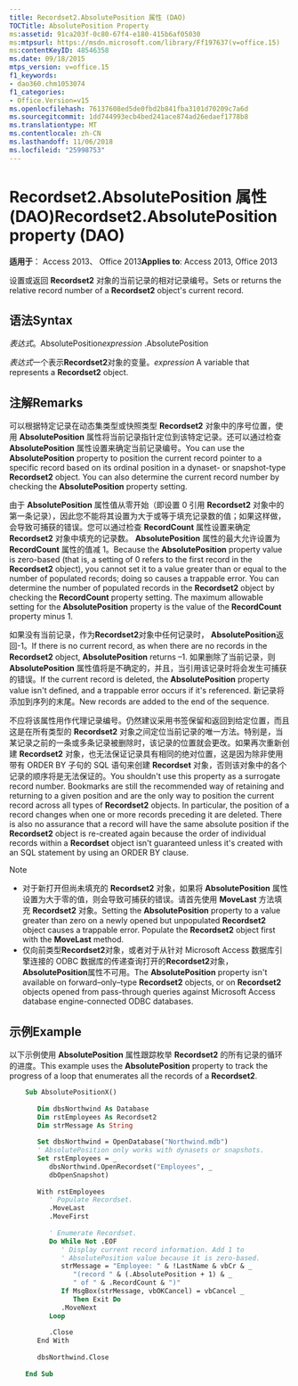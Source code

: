```yaml
---
title: Recordset2.AbsolutePosition 属性 (DAO)
TOCTitle: AbsolutePosition Property
ms:assetid: 91ca203f-0c80-67f4-e180-415b6af05030
ms:mtpsurl: https://msdn.microsoft.com/library/Ff197637(v=office.15)
ms:contentKeyID: 48546358
ms.date: 09/18/2015
mtps_version: v=office.15
f1_keywords:
- dao360.chm1053074
f1_categories:
- Office.Version=v15
ms.openlocfilehash: 76137608ed5de0fbd2b841fba3101d70209c7a6d
ms.sourcegitcommit: 1dd744993ecb4bed241ace874ad26edaef1778b8
ms.translationtype: MT
ms.contentlocale: zh-CN
ms.lasthandoff: 11/06/2018
ms.locfileid: "25998753"
---
```

# <a name="recordset2absoluteposition-property-dao"></a><span data-ttu-id="52fd8-102">Recordset2.AbsolutePosition 属性 (DAO)</span><span class="sxs-lookup"><span data-stu-id="52fd8-102">Recordset2.AbsolutePosition property (DAO)</span></span>

<span data-ttu-id="52fd8-103">**适用于**： Access 2013、 Office 2013</span><span class="sxs-lookup"><span data-stu-id="52fd8-103">**Applies to**: Access 2013, Office 2013</span></span>

<span data-ttu-id="52fd8-104">设置或返回 **Recordset2** 对象的当前记录的相对记录编号。</span><span class="sxs-lookup"><span data-stu-id="52fd8-104">Sets or returns the relative record number of a **Recordset2** object's current record.</span></span>

## <a name="syntax"></a><span data-ttu-id="52fd8-105">语法</span><span class="sxs-lookup"><span data-stu-id="52fd8-105">Syntax</span></span>

<span data-ttu-id="52fd8-106">*表达式*。AbsolutePosition</span><span class="sxs-lookup"><span data-stu-id="52fd8-106">*expression* .AbsolutePosition</span></span>

<span data-ttu-id="52fd8-107">*表达式*一个表示**Recordset2**对象的变量。</span><span class="sxs-lookup"><span data-stu-id="52fd8-107">*expression* A variable that represents a **Recordset2** object.</span></span>

## <a name="remarks"></a><span data-ttu-id="52fd8-108">注解</span><span class="sxs-lookup"><span data-stu-id="52fd8-108">Remarks</span></span>

<span data-ttu-id="52fd8-p101">可以根据特定记录在动态集类型或快照类型 **Recordset2** 对象中的序号位置，使用 **AbsolutePosition** 属性将当前记录指针定位到该特定记录。还可以通过检查 **AbsolutePosition** 属性设置来确定当前记录编号。</span><span class="sxs-lookup"><span data-stu-id="52fd8-p101">You can use the **AbsolutePosition** property to position the current record pointer to a specific record based on its ordinal position in a dynaset- or snapshot-type **Recordset2** object. You can also determine the current record number by checking the **AbsolutePosition** property setting.</span></span>

<span data-ttu-id="52fd8-p102">由于 **AbsolutePosition** 属性值从零开始（即设置 0 引用 **Recordset2** 对象中的第一条记录），因此您不能将其设置为大于或等于填充记录数的值；如果这样做，会导致可捕获的错误。您可以通过检查 **RecordCount** 属性设置来确定 **Recordset2** 对象中填充的记录数。 **AbsolutePosition** 属性的最大允许设置为 **RecordCount** 属性的值减 1。</span><span class="sxs-lookup"><span data-stu-id="52fd8-p102">Because the **AbsolutePosition** property value is zero-based (that is, a setting of 0 refers to the first record in the **Recordset2** object), you cannot set it to a value greater than or equal to the number of populated records; doing so causes a trappable error. You can determine the number of populated records in the **Recordset2** object by checking the **RecordCount** property setting. The maximum allowable setting for the **AbsolutePosition** property is the value of the **RecordCount** property minus 1.</span></span>

<span data-ttu-id="52fd8-114">如果没有当前记录，作为**Recordset2**对象中任何记录时， **AbsolutePosition**返回-1。</span><span class="sxs-lookup"><span data-stu-id="52fd8-114">If there is no current record, as when there are no records in the **Recordset2** object, **AbsolutePosition** returns –1.</span></span> <span data-ttu-id="52fd8-115">如果删除了当前记录，则 **AbsolutePosition** 属性值将是不确定的，并且，当引用该记录时将会发生可捕获的错误。</span><span class="sxs-lookup"><span data-stu-id="52fd8-115">If the current record is deleted, the **AbsolutePosition** property value isn't defined, and a trappable error occurs if it's referenced.</span></span> <span data-ttu-id="52fd8-116">新记录将添加到序列的末尾。</span><span class="sxs-lookup"><span data-stu-id="52fd8-116">New records are added to the end of the sequence.</span></span>

<span data-ttu-id="52fd8-p104">不应将该属性用作代理记录编号。仍然建议采用书签保留和返回到给定位置，而且这是在所有类型的 **Recordset2** 对象之间定位当前记录的唯一方法。特别是，当某记录之前的一条或多条记录被删除时，该记录的位置就会更改。如果再次重新创建 **Recordset2** 对象，也无法保证记录具有相同的绝对位置，这是因为除非使用带有 ORDER BY 子句的 SQL 语句来创建 **Recordset** 对象，否则该对象中的各个记录的顺序将是无法保证的。</span><span class="sxs-lookup"><span data-stu-id="52fd8-p104">You shouldn't use this property as a surrogate record number. Bookmarks are still the recommended way of retaining and returning to a given position and are the only way to position the current record across all types of **Recordset2** objects. In particular, the position of a record changes when one or more records preceding it are deleted. There is also no assurance that a record will have the same absolute position if the **Recordset2** object is re-created again because the order of individual records within a **Recordset** object isn't guaranteed unless it's created with an SQL statement by using an ORDER BY clause.</span></span>

> [!NOTE]
> - <span data-ttu-id="52fd8-p105">对于新打开但尚未填充的 **Recordset2** 对象，如果将 **AbsolutePosition** 属性设置为大于零的值，则会导致可捕获的错误。请首先使用 **MoveLast** 方法填充 **Recordset2** 对象。</span><span class="sxs-lookup"><span data-stu-id="52fd8-p105">Setting the **AbsolutePosition** property to a value greater than zero on a newly opened but unpopulated **Recordset2** object causes a trappable error. Populate the **Recordset2** object first with the **MoveLast** method.</span></span>
> - <span data-ttu-id="52fd8-123">仅向前类型**Recordset2**对象，或者对于从针对 Microsoft Access 数据库引擎连接的 ODBC 数据库的传递查询打开的**Recordset2**对象， **AbsolutePosition**属性不可用。</span><span class="sxs-lookup"><span data-stu-id="52fd8-123">The **AbsolutePosition** property isn't available on forward–only–type **Recordset2** objects, or on **Recordset2** objects opened from pass-through queries against Microsoft Access database engine-connected ODBC databases.</span></span>

## <a name="example"></a><span data-ttu-id="52fd8-124">示例</span><span class="sxs-lookup"><span data-stu-id="52fd8-124">Example</span></span>

<span data-ttu-id="52fd8-125">以下示例使用 **AbsolutePosition** 属性跟踪枚举 **Recordset2** 的所有记录的循环的进度。</span><span class="sxs-lookup"><span data-stu-id="52fd8-125">This example uses the **AbsolutePosition** property to track the progress of a loop that enumerates all the records of a **Recordset2**.</span></span>

```vb
    Sub AbsolutePositionX() 
     
       Dim dbsNorthwind As Database 
       Dim rstEmployees As Recordset2 
       Dim strMessage As String 
     
       Set dbsNorthwind = OpenDatabase("Northwind.mdb") 
       ' AbsolutePosition only works with dynasets or snapshots. 
       Set rstEmployees = _ 
          dbsNorthwind.OpenRecordset("Employees", _ 
          dbOpenSnapshot) 
     
       With rstEmployees 
          ' Populate Recordset. 
          .MoveLast 
          .MoveFirst 
     
          ' Enumerate Recordset. 
          Do While Not .EOF 
             ' Display current record information. Add 1 to  
             ' AbsolutePosition value because it is zero-based. 
             strMessage = "Employee: " & !LastName & vbCr & _ 
                "(record " & (.AbsolutePosition + 1) & _ 
                " of " & .RecordCount & ")" 
             If MsgBox(strMessage, vbOKCancel) = vbCancel _ 
                Then Exit Do 
             .MoveNext 
          Loop 
     
          .Close 
       End With 
     
       dbsNorthwind.Close 
     
    End Sub
```
